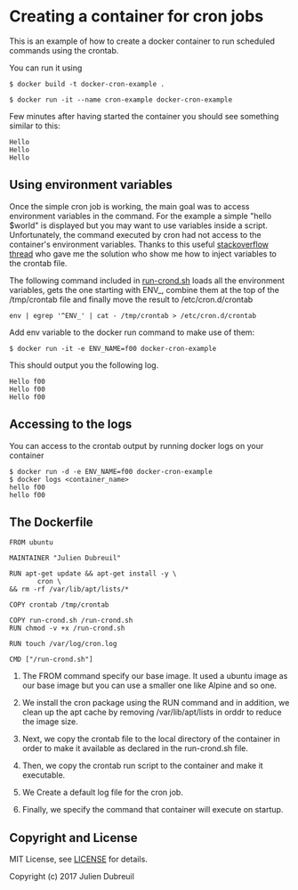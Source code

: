 # Creating a container for cron jobs

This is an example of how to create a docker container to run scheduled commands
using the crontab.

You can run it using

    $ docker build -t docker-cron-example .

    $ docker run -it --name cron-example docker-cron-example

Few minutes after having started the container you should see something similar to this:

```
Hello
Hello
Hello
```

## Using environment variables

Once the simple cron job is working, the main goal was to access environment variables in the command. For the example a simple "hello $world" is displayed but you may want to use variables inside a script. Unfortunately, the command executed by cron had not access to the container's environment variables. Thanks to this useful [stackoverflow thread](http://stackoverflow.com/questions/26822067/running-cron-python-jobs-within-docker) who gave me the solution who show me how to inject variables to the crontab file.

 The following command included in [run-crond.sh](run-crond.sh) loads all the environment variables, gets the one starting with ENV_, combine them at the top of the /tmp/crontab file and finally move the result to /etc/cron.d/crontab

    env | egrep '^ENV_' | cat - /tmp/crontab > /etc/cron.d/crontab

Add env variable to the docker run command to make use of them:

    $ docker run -it -e ENV_NAME=f00 docker-cron-example

This should output you the following log.

```
Hello f00
Hello f00
Hello f00
```

## Accessing to the logs

You can access to the crontab output by running docker logs on your container

    $ docker run -d -e ENV_NAME=f00 docker-cron-example
    $ docker logs <container_name>
    hello f00
    hello f00    

## The Dockerfile

```
FROM ubuntu

MAINTAINER "Julien Dubreuil"

RUN apt-get update && apt-get install -y \
       cron \ 
&& rm -rf /var/lib/apt/lists/*

COPY crontab /tmp/crontab

COPY run-crond.sh /run-crond.sh
RUN chmod -v +x /run-crond.sh

RUN touch /var/log/cron.log

CMD ["/run-crond.sh"]

```

1. The FROM command specify our base image. It used a ubuntu image as our base image but you can use a smaller one like Alpine and so one.

2. We install the cron package using the RUN command and in addition, we clean up the apt cache by removing /var/lib/apt/lists in orddr to reduce the image size.

3. Next, we copy the crontab file to the local directory of the container in order to make it available as declared in the run-crond.sh file.

3. Then, we copy the crontab run script to the container and make it executable.

4. We Create a default log file for the cron job.

5. Finally, we specify the command that container will execute on startup.

## Copyright and License

MIT License, see [LICENSE](License.txt) for details.

Copyright (c) 2017 Julien Dubreuil
